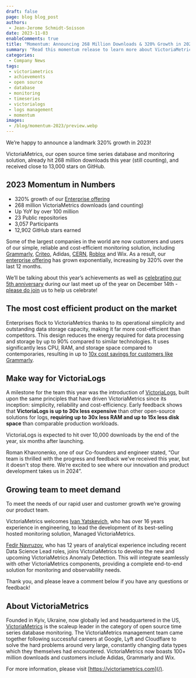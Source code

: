 ```yaml
---
draft: false
page: blog blog_post
authors:
 - Jean-Jerome Schmidt-Soisson
date: 2023-11-03
enableComments: true
title: "Momentum: Announcing 268 Million Downloads & 320% Growth in 2023"
summary: "Read this momentum release to learn more about VictoriaMetrics achieving 320% growth in 2023 & hitting 268 million downloads of our open source time series database and monitoring solution."
categories: 
 - Company News
tags:
 - victoriametrics
 - achievements
 - open source
 - database
 - monitoring
 - timeseries
 - victorialogs
 - logs management
 - momentum
images:
 - /blog/momentum-2023/preview.webp
---
```

We’re happy to announce a landmark 320% growth in 2023!

VictoriaMetrics, our open source time series database and monitoring solution, already hit 268 million downloads this year (still counting), and received close to 13,000 stars on GitHub. 

## 2023 Momentum in Numbers

* 320% growth of our [Enterprise offering](/products/enterprise/)
* 268 million VictoriaMetrics downloads (and counting)
* Up YoY by over 100 million
* 23 Public repositories
* 3,057 Participants
* 12,902 GitHub stars earned

Some of the largest companies in the world are now customers and users of our simple, reliable and cost-efficient monitoring solution, including [Grammarly](https://www.grammarly.com/blog/engineering/monitoring-with-victoriametrics/), [Criteo](https://medium.com/criteo-engineering/victoriametrics-a-prometheus-remote-storage-solution-57081a3d8e61), Adidas, [CERN](https://www.theregister.com/2023/09/18/lhc_infrastructure_monitoring/), [Roblox](https://www.datanami.com/2023/05/30/why-roblox-picked-victoriametrics-for-observability-data-overhaul/) and Wix. As a result, our [enterprise offering](/products/enterprise/) has grown exponentially, increasing by 320% over the last 12 months.

We’ll be talking about this year’s achievements as well as [celebrating our 5th anniversary](https://www.youtube.com/@victoriametrics/streams) during our last meet up of the year on December 14th - [please do join](https://www.youtube.com/@victoriametrics/streams) us to help us celebrate!

## The most cost efficient product on the market 

Enterprises flock to VictoriaMetrics thanks to its operational simplicity and outstanding data storage capacity, making it far more cost-efficient than competitors. This design reduces the energy required for data processing and storage by up to 90% compared to similar technologies. It uses significantly less CPU, RAM, and storage space compared to contemporaries, resulting in up to [10x cost savings for customers like Grammarly](https://www.grammarly.com/blog/engineering/monitoring-with-victoriametrics/).

## Make way for VictoriaLogs 

A milestone for the team this year was the introduction of [VictoriaLogs](/products/victorialogs/), built upon the same principles that have driven VictoriaMetrics since its inception: simplicity, reliability and cost-efficiency. Early feedback shows that **VictoriaLogs is up to 30x less expensive** than other open-source solutions for logs, **requiring up to 30x less RAM and up to 15x less disk space** than comparable production workloads.

VictoriaLogs is expected to hit over 10,000 downloads by the end of the year, six months after launching.

Roman Khavronenko, one of our Co-founders and engineer stated, “Our team is thrilled with the progress and feedback we’ve received this year, but it doesn't stop there. We’re excited to see where our innovation and product development takes us in 2024”.

## Growing team to meet demand 

To meet the needs of our rapid user and customer growth we’re growing our product team. 

VictoriaMetrics welcomes [Ivan Yatskevich](https://www.linkedin.com/in/yatskevich/), who has over 16 years experience in engineering, to lead the development of its best-selling hosted monitoring solution, Managed VictoriaMetrics.

[Fedir Navruzov](https://www.linkedin.com/in/frednavruzov/), who has 12 years of analytical experience including recent Data Science Lead roles, joins VictoriaMetrics to develop the new and upcoming VictoriaMetrics Anomaly Detection. This will integrate seamlessly with other VictoriaMetrics components, providing a complete end-to-end solution for monitoring and observability needs.

Thank you, and please leave a comment below if you have any questions or feedback!

## About VictoriaMetrics 

Founded in Kyiv, Ukraine, now globally led and headquartered in the US, [VictoriaMetrics](/) is the scaleup leader in the category of open source time series database monitoring. The VictoriaMetrics management team came together following successful careers at Google, Lyft and Cloudflare to solve the hard problems around very large, constantly changing data types which they themselves had encountered. VictoriaMetrics now boasts 100+ million downloads and customers include Adidas, Grammarly and Wix.

For more information, please visit [https://victoriametrics.com](/).  
